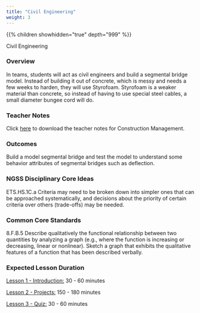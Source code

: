 ```yaml
---
title: "Civil Engineering"
weight: 3
---
```


{{% children showhidden="true" depth="999" %}}

Civil Engineering
 
### Overview

In teams, students will act as civil engineers and build a segmental bridge model.  Instead of building it out of concrete, which is messy and needs a few weeks to harden, they will use Styrofoam.  Styrofoam is a weaker material than concrete, so instead of having to use special steel cables, a small diameter bungee cord will do.   

### Teacher Notes

Click <a href="   " target="_blank">here</a> to download the teacher notes for Construction Management.

### Outcomes
Build a model segmental bridge and test the model to understand some behavior attributes of segmental bridges such as deflection. 
 
### NGSS Disciplinary Core Ideas
ETS.HS.1C.a  Criteria may need to be broken down into simpler ones that can be approached systematically, and decisions about the priority of certain criteria over others (trade-offs) may be needed. 
 
### Common Core Standards
 8.F.B.5  Describe qualitatively the functional relationship between two quantities by analyzing a graph (e.g., where the function is increasing or decreasing, linear or nonlinear). Sketch a graph that exhibits the qualitative features of a function that has been described verbally.

### Expected Lesson Duration

[Lesson 1 - Introduction:](http://intro-to-engineering-design.lsupathways.org/4_unit_4/civil-engineering/1_lesson_1/) 30 - 60 minutes

[Lesson 2 - Projects:](http://intro-to-engineering-design.lsupathways.org/4_unit_4/civil-engineering/2_lesson_2/) 150 - 180 minutes

[Lesson 3 - Quiz:](http://intro-to-engineering-design.lsupathways.org/4_unit_4/civil-engineering/3_lesson_3/) 30 - 60 minutes